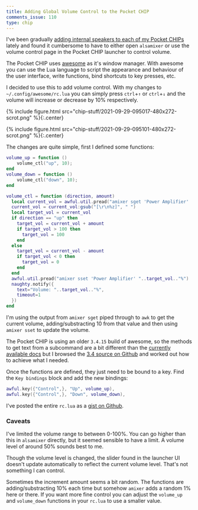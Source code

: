 ```yaml
---
title: Adding Global Volume Control to the Pocket CHIP
comments_issue: 110
type: chip
---
```


I've been gradually [adding internal speakers to each of my Pocket CHIPs](/post/pocketchip-internal-speaker/) lately and found it cumbersome to have to either open `alsamixer` or use the volume control page in the Pocket CHIP launcher to control volume.

<!-- more -->

The Pocket CHIP uses [awesome](https://awesomewm.org) as it's window manager. With awesome you can use the Lua language to script the appearance and behaviour of the user interface, write functions, bind shortcuts to key presses, etc.

I decided to use this to add volume control. With my changes to `~/.config/awesome/rc.lua` you can simply press `ctrl`+`↑` or `ctrl`+`↓` and the volume will increase or decrease by 10% respectively.

{% include figure.html src="chip-stuff/2021-09-29-095017-480x272-scrot.png" %}{:.center}

{% include figure.html src="chip-stuff/2021-09-29-095101-480x272-scrot.png" %}{:.center}

The changes are quite simple, first I defined some functions:

```lua
volume_up = function ()
    volume_ctl("up", 10);
end
volume_down = function ()
    volume_ctl("down", 10);
end

volume_ctl = function (direction, amount)
  local current_vol = awful.util.pread("amixer sget 'Power Amplifier' | awk -F '[][]' '/dB/ {print substr($2, 1, length($2) - 1)}'")
  current_vol = current_vol:gsub("[\r\n%z]", " ")
  local target_vol = current_vol
  if direction == "up" then
    target_vol = current_vol + amount
    if target_vol > 100 then
      target_vol = 100
    end
  else
    target_vol = current_vol - amount
    if target_vol < 0 then
      target_vol = 0
    end
  end
  awful.util.pread("amixer sset 'Power Amplifier' "..target_vol.."%")
  naughty.notify({
    text="Volume: "..target_vol.."%",
    timeout=1
  })
end
```

I'm using the output from `amixer sget` piped through to `awk` to get the current volume, adding/substracting 10 from that value and then using `amixer sset` to update the volume.

The Pocket CHIP is using an older `3.4.15` build of awesome, so the methods to get text from a subcommand are a bit different than the [currently available docs](https://awesomewm.org/doc/api/) but I browsed the [3.4 source on Github](https://github.com/awesomeWM/awesome/tree/3.4/lib) and worked out how to achieve what I needed.

Once the functions are defined, they just need to be bound to a key. Find the `Key bindings` block and add the new bindings:

```lua
awful.key({"Control",}, "Up", volume_up),
awful.key({"Control",}, "Down", volume_down),
```

I've posted the entire `rc.lua` as a [gist on Github](https://gist.github.com/omgmog/d48012308baf369c8637d395982b44a1).

### Caveats

I've limited the volume range to between 0-100%. You can go higher than this in `alsamixer` directly, but it seemed sensible to have a limit. A volume level of around 50% sounds best to me.

Though the volume level is changed, the slider found in the launcher UI doesn't update automatically to reflect the current volume level. That's not something I can control.

Sometimes the increment amount seems a bit random. The functions are adding/substracting 10% each time but somehow `amixer` adds a random 1% here or there. If you want more fine control you can adjust the `volume_up` and `volume_down` functions in your `rc.lua` to use a smaller value.
